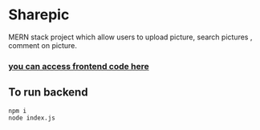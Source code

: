 # Sharepic
MERN stack project which allow users to upload picture, search pictures , comment on picture.

### [you can access frontend code here](https://github.com/PriyankaRaghuvanshi00/sharepic_frontend)
    
## To run backend 
   ```
   npm i 
   node index.js
   ```

